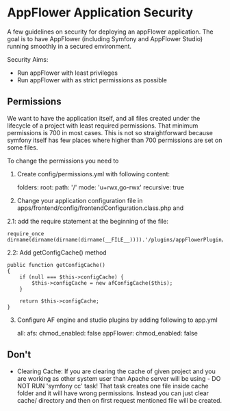 # AppFlower Application Security
A few guidelines on security for deploying an appFlower application. The goal is to have AppFlower (including Symfony and AppFlower Studio) running smoothly in a secured environment.

Security Aims:

 * Run appFlower with least privileges
 * Run appFlower with as strict permissions as possible
 
## Permissions 
We want to have the application itself, and all files created under the lifecycle of a project with least required permissions. That minimum permissions is 700 in most cases. This is not so straightforward because symfony itself has few places where higher than 700 permissions are set on some files.

To change the permissions you need to

1. Create config/permissions.yml with following content:

    folders:
      root:
        path: '/'
        mode: 'u+rwx,go-rwx'
        recursive: true

2. Change your application configuration file in apps/frontend/config/frontendConfiguration.class.php and

2.1: add the require statement at the beginning of the file:

    require_once dirname(dirname(dirname(dirname(__FILE__)))).'/plugins/appFlowerPlugin/lib/afConfigCache.class.php';

2.2: Add getConfigCache() method

    public function getConfigCache()
    {
        if (null === $this->configCache) {
            $this->configCache = new afConfigCache($this);
        }

        return $this->configCache;
    }

3. Configure AF engine and studio plugins by adding following to app.yml

    all:
      afs:
        chmod_enabled: false
      appFlower:
        chmod_enabled: false

## Don't
 * Clearing Cache: If you are clearing the cache of given project and you are working as other system user than Apache server will be using - DO NOT RUN 'symfony cc' task! That task creates one file inside cache folder and it will have wrong permissions. Instead you can just clear cache/ directory and then on first request mentioned file will be created.
